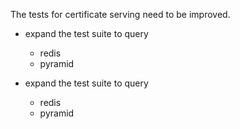 The tests for certificate serving need to be improved.

- expand the test suite to query
	- redis
	- pyramid

- expand the test suite to query
	- redis
	- pyramid
